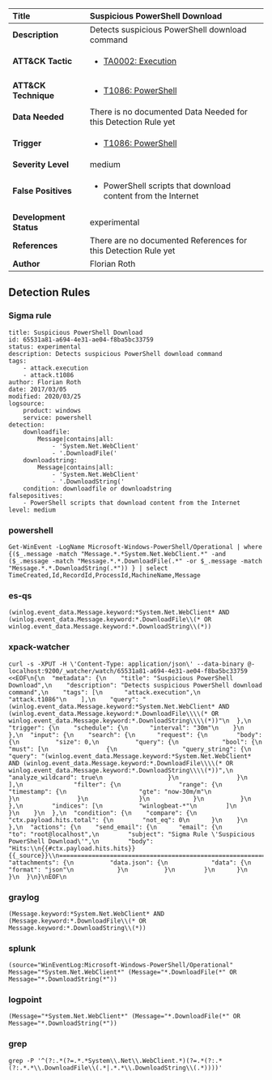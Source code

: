 | Title                    | Suspicious PowerShell Download       |
|:-------------------------|:------------------|
| **Description**          | Detects suspicious PowerShell download command |
| **ATT&amp;CK Tactic**    |  <ul><li>[TA0002: Execution](https://attack.mitre.org/tactics/TA0002)</li></ul>  |
| **ATT&amp;CK Technique** | <ul><li>[T1086: PowerShell](https://attack.mitre.org/techniques/T1086)</li></ul>  |
| **Data Needed**          |  There is no documented Data Needed for this Detection Rule yet  |
| **Trigger**              | <ul><li>[T1086: PowerShell](../Triggers/T1086.md)</li></ul>  |
| **Severity Level**       | medium |
| **False Positives**      | <ul><li>PowerShell scripts that download content from the Internet</li></ul>  |
| **Development Status**   | experimental |
| **References**           |  There are no documented References for this Detection Rule yet  |
| **Author**               | Florian Roth |


## Detection Rules

### Sigma rule

```
title: Suspicious PowerShell Download
id: 65531a81-a694-4e31-ae04-f8ba5bc33759
status: experimental
description: Detects suspicious PowerShell download command
tags:
    - attack.execution
    - attack.t1086
author: Florian Roth
date: 2017/03/05
modified: 2020/03/25
logsource:
    product: windows
    service: powershell
detection:
    downloadfile:
        Message|contains|all:
            - 'System.Net.WebClient'
            - '.DownloadFile('
    downloadstring:
        Message|contains|all:
            - 'System.Net.WebClient'
            - '.DownloadString('
    condition: downloadfile or downloadstring
falsepositives:
    - PowerShell scripts that download content from the Internet
level: medium

```





### powershell
    
```
Get-WinEvent -LogName Microsoft-Windows-PowerShell/Operational | where {($_.message -match "Message.*.*System.Net.WebClient.*" -and ($_.message -match "Message.*.*.DownloadFile(.*" -or $_.message -match "Message.*.*.DownloadString(.*")) } | select TimeCreated,Id,RecordId,ProcessId,MachineName,Message
```


### es-qs
    
```
(winlog.event_data.Message.keyword:*System.Net.WebClient* AND (winlog.event_data.Message.keyword:*.DownloadFile\\(* OR winlog.event_data.Message.keyword:*.DownloadString\\(*))
```


### xpack-watcher
    
```
curl -s -XPUT -H \'Content-Type: application/json\' --data-binary @- localhost:9200/_watcher/watch/65531a81-a694-4e31-ae04-f8ba5bc33759 <<EOF\n{\n  "metadata": {\n    "title": "Suspicious PowerShell Download",\n    "description": "Detects suspicious PowerShell download command",\n    "tags": [\n      "attack.execution",\n      "attack.t1086"\n    ],\n    "query": "(winlog.event_data.Message.keyword:*System.Net.WebClient* AND (winlog.event_data.Message.keyword:*.DownloadFile\\\\(* OR winlog.event_data.Message.keyword:*.DownloadString\\\\(*))"\n  },\n  "trigger": {\n    "schedule": {\n      "interval": "30m"\n    }\n  },\n  "input": {\n    "search": {\n      "request": {\n        "body": {\n          "size": 0,\n          "query": {\n            "bool": {\n              "must": [\n                {\n                  "query_string": {\n                    "query": "(winlog.event_data.Message.keyword:*System.Net.WebClient* AND (winlog.event_data.Message.keyword:*.DownloadFile\\\\(* OR winlog.event_data.Message.keyword:*.DownloadString\\\\(*))",\n                    "analyze_wildcard": true\n                  }\n                }\n              ],\n              "filter": {\n                "range": {\n                  "timestamp": {\n                    "gte": "now-30m/m"\n                  }\n                }\n              }\n            }\n          }\n        },\n        "indices": [\n          "winlogbeat-*"\n        ]\n      }\n    }\n  },\n  "condition": {\n    "compare": {\n      "ctx.payload.hits.total": {\n        "not_eq": 0\n      }\n    }\n  },\n  "actions": {\n    "send_email": {\n      "email": {\n        "to": "root@localhost",\n        "subject": "Sigma Rule \'Suspicious PowerShell Download\'",\n        "body": "Hits:\\n{{#ctx.payload.hits.hits}}{{_source}}\\n================================================================================\\n{{/ctx.payload.hits.hits}}",\n        "attachments": {\n          "data.json": {\n            "data": {\n              "format": "json"\n            }\n          }\n        }\n      }\n    }\n  }\n}\nEOF\n
```


### graylog
    
```
(Message.keyword:*System.Net.WebClient* AND (Message.keyword:*.DownloadFile\\(* OR Message.keyword:*.DownloadString\\(*))
```


### splunk
    
```
(source="WinEventLog:Microsoft-Windows-PowerShell/Operational" Message="*System.Net.WebClient*" (Message="*.DownloadFile(*" OR Message="*.DownloadString(*"))
```


### logpoint
    
```
(Message="*System.Net.WebClient*" (Message="*.DownloadFile(*" OR Message="*.DownloadString(*"))
```


### grep
    
```
grep -P '^(?:.*(?=.*.*System\\.Net\\.WebClient.*)(?=.*(?:.*(?:.*.*\\.DownloadFile\\(.*|.*.*\\.DownloadString\\(.*))))'
```



